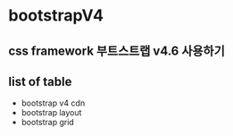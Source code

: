 # bootstrapV4

## css framework 부트스트랩 v4.6 사용하기

## list of table
- bootstrap v4 cdn
- bootstrap layout
- bootstrap grid
